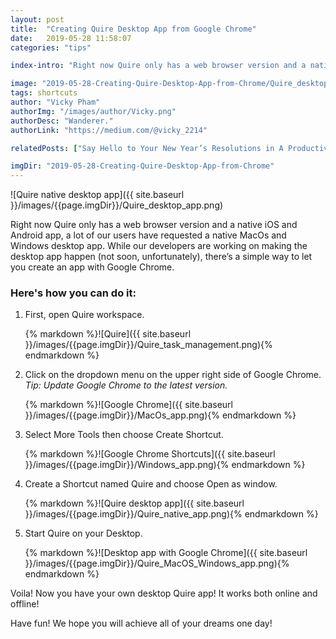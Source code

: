 ```yaml
---
layout: post
title:  "Creating Quire Desktop App from Google Chrome"
date:   2019-05-28 11:58:07
categories: "tips"

index-intro: "Right now Quire only has a web browser version and a native iOS and Android app, a lot of our users have requested a native MacOs and Windows desktop app. While our developers are working on making the desktop app happen (not soon, unfortunately), there’s a simple way to let you create an app with Google Chrome."

image: "2019-05-28-Creating-Quire-Desktop-App-from-Chrome/Quire_desktop_app.png"
tags: shortcuts
author: "Vicky Pham"
authorImg: "/images/author/Vicky.png"
authorDesc: "Wanderer."
authorLink: "https://medium.com/@vicky_2214"

relatedPosts: ["Say Hello to Your New Year’s Resolutions in A Productive 2019", "Turn Your Projects into Customizable Reports in Excel"]

imgDir: "2019-05-28-Creating-Quire-Desktop-App-from-Chrome"
---
```

![Quire native desktop app]({{ site.baseurl }}/images/{{page.imgDir}}/Quire_desktop_app.png)


Right now Quire only has a web browser version and a native iOS and Android app, a lot of our users have requested a native MacOs and Windows desktop app. While our developers are working on making the desktop app happen (not soon, unfortunately), there’s a simple way to let you create an app with Google Chrome. 

### Here's how you can do it:

1. First, open Quire workspace.
	<div style="max-width: 600px; max-height: 454px; margin: 0 auto;">
	{% markdown %}![Quire]({{ site.baseurl }}/images/{{page.imgDir}}/Quire_task_management.png){% endmarkdown %}
	</div>


1. Click on the dropdown menu on the upper right side of Google Chrome.</br>
	*Tip: Update Google Chrome to the latest version.*

	<div style="max-width: 600px; max-height: 454px; margin: 0 auto;">
	{% markdown %}![Google Chrome]({{ site.baseurl }}/images/{{page.imgDir}}/MacOs_app.png){% endmarkdown %}
	</div>


1. Select More Tools then choose Create Shortcut.

	<div style="max-width: 600px; max-height: 454px; margin: 0 auto;">
	{% markdown %}![Google Chrome Shortcuts]({{ site.baseurl }}/images/{{page.imgDir}}/Windows_app.png){% endmarkdown %}
	</div>


1. Create a Shortcut named Quire and choose Open as window.

	<div style="max-width: 600px; max-height: 454px; margin: 0 auto;">
	{% markdown %}![Quire desktop app]({{ site.baseurl }}/images/{{page.imgDir}}/Quire_native_app.png){% endmarkdown %}
	</div>


1. Start Quire on your Desktop.

	<div style="max-width: 600px; max-height: 454px; margin: 0 auto;">
	{% markdown %}![Desktop app with Google Chrome]({{ site.baseurl }}/images/{{page.imgDir}}/Quire_MacOS_Windows_app.png){% endmarkdown %}
	</div>

Voila! Now you have your own desktop Quire app! It works both online and offline! 

Have fun! We hope you will achieve all of your dreams one day! 


[jekyll]:      http://jekyllrb.com
[jekyll-gh]:   https://github.com/jekyll/jekyll
[jekyll-help]: https://github.com/jekyll/jekyll-help